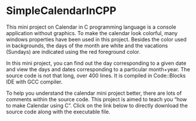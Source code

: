 # SimpleCalendarInCPP

This mini project on Calendar in C programming language is a console application without graphics. To make the calendar look colorful, many windows properties have been used in this project. Besides the color used in backgrounds, the days of the month are white and the vacations (Sundays) are indicated using the red foreground color.

In this mini project, you can find out the day corresponding to a given date and view the days and dates corresponding to a particular month+year. The source code is not that long, over 400 lines. It is compiled in Code::Blocks IDE with GCC compiler.

To help you understand the calendar mini project better, there are lots of comments within the source code. This project is aimed to teach you “how to make Calendar using C”. Click on the link below to directly download the source code along with the executable file.